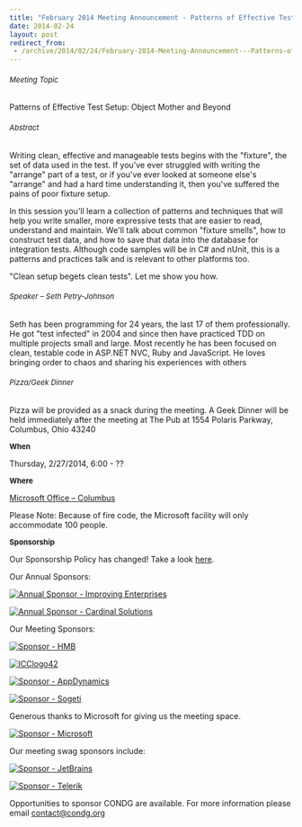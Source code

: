 ```yaml
---
title: "February 2014 Meeting Announcement - Patterns of Effective Test Setup"
date: 2014-02-24
layout: post
redirect_from:
 - /archive/2014/02/24/February-2014-Meeting-Announcement---Patterns-of-Effective-Test-Setup.aspx
---
```


###### <font size="2">Meeting Topic</font>


Patterns of Effective Test Setup: Object Mother and Beyond


###### <font size="2">Abstract</font>


Writing clean, effective and manageable tests begins with the "fixture", the set of data used in the test. If you've ever struggled with writing the "arrange" part of a test, or if you've ever looked at someone else's "arrange" and had a hard time understanding it, then you've suffered the pains of poor fixture setup.



In this session you'll learn a collection of patterns and techniques that will help you write smaller, more expressive tests that are easier to read, understand and maintain. We'll talk about common "fixture smells", how to construct test data, and how to save that data into the database for integration tests. Although code samples will be in C# and nUnit, this is a patterns and practices talk and is relevant to other platforms too.



"Clean setup begets clean tests". Let me show you how.


###### <font size="2">Speaker – Seth Petry-Johnson</font>


Seth has been programming for 24 years, the last 17 of them professionally. He got "test infected" in 2004 and since then have practiced TDD on multiple projects small and large. Most recently he has been focused on clean, testable code in ASP.NET NVC, Ruby and JavaScript. He loves bringing order to chaos and sharing his experiences with others


###### <font size="2">Pizza/Geek Dinner</font>


Pizza will be provided as a snack during the meeting. A Geek Dinner will be held immediately after the meeting at The Pub at 1554 Polaris Parkway,     
Columbus, Ohio 43240



**<font size="2">When</font>**



Thursday, 2/27/2014, 6:00 - ??



**<font size="2">Where</font>**



[Microsoft Office – Columbus](http://maps.google.com/maps?f=q&amp;hl=en&amp;q=8800+Lyra+Dr.+Columbus,+OH+43240&amp;om=1)



Please Note: Because of fire code, the Microsoft facility will only accommodate 100 people.



**<font size="2">Sponsorship</font>**



Our Sponsorship Policy has changed! Take a look [here](http://www.condg.org/documents/Sponsorship%20Policy.pdf).



Our Annual Sponsors:



[![Annual Sponsor - Improving Enterprises](http://condg.org/images/condg_org/Windows-Live-Writer/January-2013-Meeting-Announcement--_DBCD/clip_image0013_836cae65-6416-43f8-9634-cdf52c5f00a8.jpg "Annual Sponsor - Improving Enterprises")](http://www.improvingenterprises.com)



[![Annual Sponsor - Cardinal Solutions](http://condg.org/images/condg_org/Windows-Live-Writer/April-2013-Meeting-Announcement---MSMQ-a_B4CC/cardinal_color_tagline3_aa7a59d8-6af9-4071-a3c6-715999b671b0.jpg "Annual Sponsor - Cardinal Solutions")](http://www.cardinalsolutions.com)



Our Meeting Sponsors:



[![Sponsor - HMB](http://condg.org/images/condg_org/Windows-Live-Writer/January-2013-Meeting-Announcement--_DBCD/clip_image0033_345d4739-b377-4eef-b0cc-de2ce488a588.png "Sponsor - HMB")](http://hmbnet.com)



[![ICClogo42](http://condg.org/images/condg_org/Windows-Live-Writer/February-2014-Meeting-Announcement_A431/ICClogo42_b3b8e796-874f-470b-b51a-669d5d2dcef0.jpg "ICClogo42")](http://www.icctechnology.com/)



[![Sponsor - AppDynamics](http://condg.org/images/condg_org/Windows-Live-Writer/January-2013-Meeting-Announcement--_DBCD/clip_image0053_2dcab694-3305-4217-bd01-3197dce29f31.png "Sponsor - AppDynamics")](http://www.appdynamics.com)



[![Sponsor - Sogeti](http://condg.org/images/condg_org/Windows-Live-Writer/January-2013-Meeting-Announcement--_DBCD/sogeticolor_small_thumb.gif "Sponsor - Sogeti")](http://us.sogeti.com)



Generous thanks to Microsoft for giving us the meeting space.



[![Sponsor - Microsoft](http://condg.org/images/condg_org/Windows-Live-Writer/January-2013-Meeting-Announcement--_DBCD/clip_image0063_017112b5-ebbc-4d6b-9105-9a99563d1af4.png "Sponsor - Microsoft")](http://www.microsoft.com)



Our meeting swag sponsors include:



[![Sponsor - JetBrains](http://condg.org/images/condg_org/Windows-Live-Writer/January-2013-Meeting-Announcement--_DBCD/clip_image0073_813519ba-ec40-4014-b290-0f59941c9ad2.gif "Sponsor - JetBrains")](http://www.jetbrains.com/)



[![Sponsor - Telerik](http://condg.org/images/condg_org/Windows-Live-Writer/January-2013-Meeting-Announcement--_DBCD/telerik_logo_RGB_photoshop_thumb.jpg "Sponsor - Telerik")](http://www.telerik.com)



Opportunities to sponsor CONDG are available. For more information please email [contact@condg.org](mailto:contact@condg.org)

